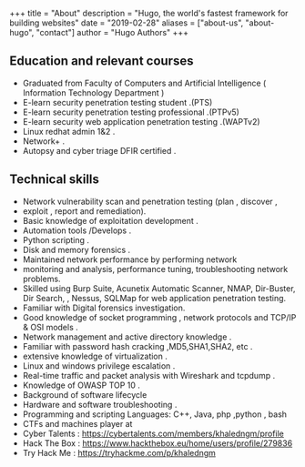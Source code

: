 +++
title = "About"
description = "Hugo, the world's fastest framework for building websites"
date = "2019-02-28"
aliases = ["about-us", "about-hugo", "contact"]
author = "Hugo Authors"
+++

## Education and relevant courses
* Graduated from Faculty of Computers and Artificial Intelligence
( Information Technology Department )
* E-learn security penetration testing student .(PTS)
* E-learn security penetration testing professional .(PTPv5)
* E-learn security web application penetration testing .(WAPTv2)
* Linux redhat admin 1&2 .
* Network+ .
* Autopsy and cyber triage DFIR certified .
## Technical skills
* Network vulnerability scan and penetration testing (plan , discover ,
* exploit , report and remediation).
* Basic knowledge of exploitation development .
* Automation tools /Develops .
* Python scripting .
* Disk and memory forensics .
* Maintained network performance by performing network
* monitoring and analysis, performance tuning, troubleshooting network problems. 
* Skilled using Burp Suite, Acunetix Automatic Scanner, NMAP, Dir-Buster, Dir Search, , Nessus, SQLMap for web
  application penetration testing.
* Familiar with Digital forensics investigation.
* Good knowledge of socket programming , network protocols and
  TCP/IP & OSI models .
* Network management and active directory knowledge .
* Familiar with password hash cracking ,MD5,SHA1,SHA2, etc .
* extensive knowledge of virtualization .
* Linux and windows privilege escalation .
* Real-time traffic and packet analysis with Wireshark and tcpdump .
* Knowledge of OWASP TOP 10 .
* Background of software lifecycle
* Hardware and software troubleshooting .
* Programming and scripting Languages: C++, Java, php ,python , bash
* CTFs and machines player at
* Cyber Talents :
https://cybertalents.com/members/khaledngm/profile
* Hack The Box :
https://www.hackthebox.eu/home/users/profile/279836
* Try Hack Me :
https://tryhackme.com/p/khaledngm
